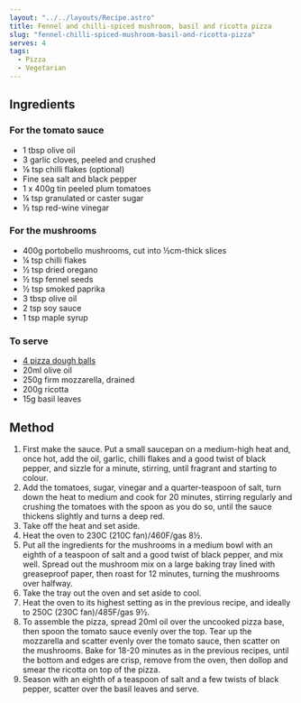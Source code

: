 ```yaml
---
layout: "../../layouts/Recipe.astro"
title: Fennel and chilli-spiced mushroom, basil and ricotta pizza
slug: "fennel-chilli-spiced-mushroom-basil-and-ricotta-pizza"
serves: 4
tags:
  - Pizza
  - Vegetarian
---
```


## Ingredients

### For the tomato sauce

- 1 tbsp olive oil
- 3 garlic cloves, peeled and crushed
- ⅛ tsp chilli flakes (optional)
- Fine sea salt and black pepper
- 1 x 400g tin peeled plum tomatoes
- ¼ tsp granulated or caster sugar
- ½ tsp red-wine vinegar

### For the mushrooms

- 400g portobello mushrooms, cut into ½cm-thick slices
- ¼ tsp chilli flakes
- ½ tsp dried oregano
- ½ tsp fennel seeds
- ½ tsp smoked paprika
- 3 tbsp olive oil
- 2 tsp soy sauce
- 1 tsp maple syrup

### To serve

- [4 pizza dough balls](https://pizza-dough.euans.space/pizza/4/)
- 20ml olive oil
- 250g firm mozzarella, drained
- 200g ricotta
- 15g basil leaves

## Method

1. First make the sauce. Put a small saucepan on a medium-high heat and, once hot, add the oil, garlic, chilli flakes and a good twist of black pepper, and sizzle for a minute, stirring, until fragrant and starting to colour.
1. Add the tomatoes, sugar, vinegar and a quarter-teaspoon of salt, turn down the heat to medium and cook for 20 minutes, stirring regularly and crushing the tomatoes with the spoon as you do so, until the sauce thickens slightly and turns a deep red.
1. Take off the heat and set aside.
1. Heat the oven to 230C (210C fan)/460F/gas 8½.
1. Put all the ingredients for the mushrooms in a medium bowl with an eighth of a teaspoon of salt and a good twist of black pepper, and mix well. Spread out the mushroom mix on a large baking tray lined with greaseproof paper, then roast for 12 minutes, turning the mushrooms over halfway.
1. Take the tray out the oven and set aside to cool.
1. Heat the oven to its highest setting as in the previous recipe, and ideally to 250C (230C fan)/485F/gas 9½.
1. To assemble the pizza, spread 20ml oil over the uncooked pizza base, then spoon the tomato sauce evenly over the top. Tear up the mozzarella and scatter evenly over the tomato sauce, then scatter on the mushrooms. Bake for 18-20 minutes as in the previous recipes, until the bottom and edges are crisp, remove from the oven, then dollop and smear the ricotta on top of the pizza.
1. Season with an eighth of a teaspoon of salt and a few twists of black pepper, scatter over the basil leaves and serve.

